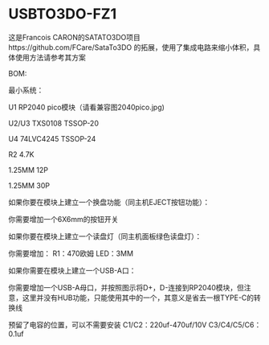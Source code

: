 # USBTO3DO-FZ1
这是Francois CARON的SATATO3DO项目https://github.com/FCare/SataTo3DO
的拓展，使用了集成电路来缩小体积，具体使用方法请参考其方案

BOM:

最小系统：

U1 RP2040 pico模块（请看兼容图2040pico.jpg)

U2/U3 TXS0108 TSSOP-20

U4 74LVC4245 TSSOP-24

R2 4.7K

1.25MM 12P

1.25MM 30P

如果你要在模块上建立一个换盘功能（同主机EJECT按钮功能）：

你需要增加一个6X6mm的按钮开关

如果你要在模块上建立一个读盘灯（同主机面板绿色读盘灯）：

你需要增加：
R1：470欧姆
LED：3MM

如果你需要在模块上建立一个USB-A口：

你需要增加一个USB-A母口，并按照图示将D+，D-连接到RP2040模块，但注意，这里并没有HUB功能，只能使用其中的一个，其意义是省去一根TYPE-C的转换线

预留了电容的位置，可以不需要安装
C1/C2：220uf-470uf/10V
C3/C4/C5/C6：0.1uf

